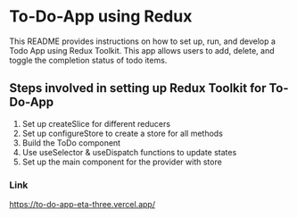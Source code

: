 # To-Do-App using Redux

This README provides instructions on how to set up, run, and develop a Todo App using Redux Toolkit. This app allows users to add, delete, and toggle the completion status of todo items.

## Steps involved in setting up Redux Toolkit for To-Do-App

1. Set up createSlice for different reducers
2. Set up configureStore to create a store for all methods
3. Build the ToDo component
4. Use useSelector & useDispatch functions to update states
5. Set up the main component for the provider with store

### Link

https://to-do-app-eta-three.vercel.app/
